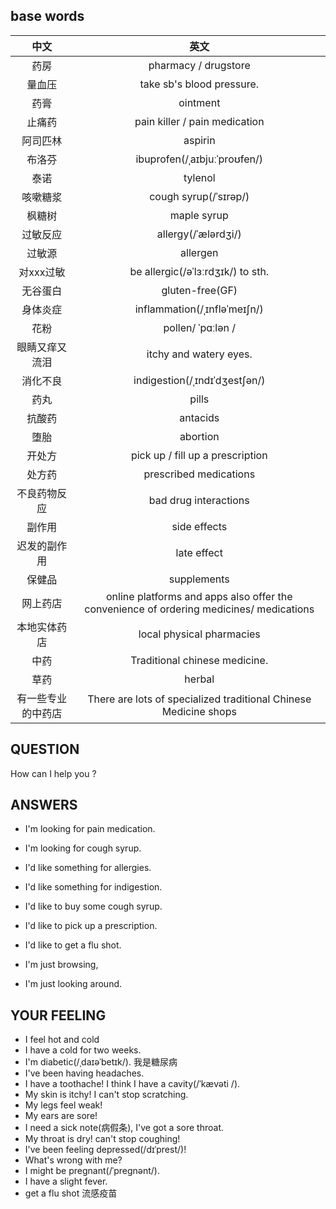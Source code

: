
## base words
|中文|英文|
|:---:|:---:|
|药房|pharmacy / drugstore|
|量血压|take sb's blood pressure. |
|药膏|ointment|
|止痛药|pain killer / pain medication|
|阿司匹林|aspirin|
|布洛芬|ibuprofen(/ˌaɪbjuːˈproʊfen/)|
|泰诺|tylenol|
|咳嗽糖浆|cough syrup(/ˈsɪrəp/)|
|枫糖树|maple syrup|
|过敏反应|allergy(/ˈælərdʒi/)|
|过敏源|allergen|
|对xxx过敏|be allergic(/əˈlɜːrdʒɪk/) to sth.|
|无谷蛋白|gluten-free(GF)|
|身体炎症|inflammation(/ˌɪnfləˈmeɪʃn/)|
|花粉|pollen/ ˈpɑːlən /|
|眼睛又痒又流泪|itchy and watery eyes.|
|消化不良|indigestion(/ˌɪndɪˈdʒestʃən/)|
|药丸|pills|
|抗酸药|antacids|
|堕胎|abortion|
|开处方|pick up / fill up a prescription|
|处方药|prescribed medications|
|不良药物反应|bad drug interactions|
|副作用|side effects|
|迟发的副作用|late effect|
|保健品|supplements|
|网上药店|online platforms and apps also offer the convenience of ordering medicines/ medications|
|本地实体药店|local physical pharmacies|
|中药|Traditional chinese medicine.|
|草药|herbal|
|有一些专业的中药店|There are lots of specialized traditional Chinese Medicine shops|
## QUESTION
How can I help you ?

## ANSWERS

- I'm looking for pain medication.
- I'm looking for cough syrup.

- I'd like something for allergies.
- I'd like something for indigestion.
- I'd like to buy some cough syrup.
- I'd like to pick up a prescription.
- I'd like to get a flu shot.
- I'm just browsing,
- I'm just looking around.

## YOUR FEELING
- I feel hot and cold
- I have a cold for two weeks.
- I'm diabetic(/ˌdaɪəˈbetɪk/). 我是糖尿病
- I've been having headaches. 
- I have a toothache! I think I have a cavity(/ˈkævəti
/).
- My skin is itchy! I can't stop scratching.   
- My legs feel weak!
- My ears are sore!
- I need a sick note(病假条), I've got a sore throat.
- My throat is dry! can't stop coughing!
- I've been feeling depressed(/dɪˈprest/)!
- What's wrong with me?
- I might be pregnant(/ˈpreɡnənt/). 
- I have a slight fever.
- get a flu shot 流感疫苗
